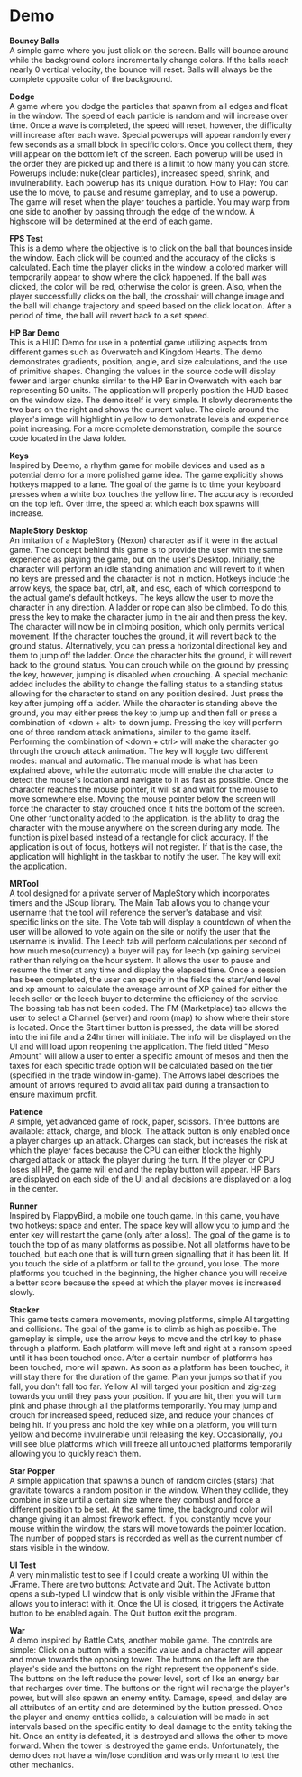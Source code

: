 # Demo

__Bouncy Balls__  
A simple game where you just click on the screen. Balls will bounce around while the background colors incrementally change colors. If the balls reach nearly 0 vertical velocity, the bounce will reset. Balls will always be the complete opposite color of the background.
  
  
__Dodge__  
A game where you dodge the particles that spawn from all edges and float in the window. The speed of each particle is random and will increase over time. Once a wave is completed, the speed will reset, however, the difficulty will increase after each wave. Special powerups will appear randomly every few seconds as a small block in specific colors. Once you collect them, they will appear on the bottom left of the screen. Each powerup will be used in the order they are picked up and there is a limit to how many you can store. Powerups include: nuke(clear particles), increased speed, shrink, and invulnerability. Each powerup has its unique duration. How to Play: You can use the <arrow keys> to move, <space bar> to pause and resume gameplay, and <ctrl> to use a powerup. The game will reset when the player touches a particle. You may warp from one side to another by passing through the edge of the window. A highscore will be determined at the end of each game.
  
  
__FPS Test__  
This is a demo where the objective is to click on the ball that bounces inside the window. Each click will be counted and the accuracy of the clicks is calculated. Each time the player clicks in the window, a colored marker will temporarily appear to show where the click happened. If the ball was clicked, the color will be red, otherwise the color is green. Also, when the player successfully clicks on the ball, the crosshair will change image and the ball will change trajectory and speed based on the click location. After a period of time, the ball will revert back to a set speed.
  
  
__HP Bar Demo__  
This is a HUD Demo for use in a potential game utilizing aspects from different games such as Overwatch and Kingdom Hearts. The demo demonstrates gradients, position, angle, and size calculations, and the use of primitive shapes. Changing the values in the source code will display fewer and larger chunks similar to the HP Bar in Overwatch with each bar representing 50 units. The application will properly position the HUD based on the window size. The demo itself is very simple. It slowly decrements the two bars on the right and shows the current value. The circle around the player's image will highlight in yellow to demonstrate levels and experience point increasing. For a more complete demonstration, compile the source code located in the Java folder.
  
  
__Keys__  
Inspired by Deemo, a rhythm game for mobile devices and used as a potential demo for a more polished game idea. The game explicitly shows hotkeys mapped to a lane. The goal of the game is to time your keyboard presses when a white box touches the yellow line. The accuracy is recorded on the top left. Over time, the speed at which each box spawns will increase.
  
  
__MapleStory Desktop__  
An imitation of a MapleStory (Nexon) character as if it were in the actual game. The concept behind this game is to provide the user with the same experience as playing the game, but on the user's Desktop. Initially, the character will perform an idle standing animation and will revert to it when no keys are pressed and the character is not in motion. Hotkeys include the arrow keys, the space bar, ctrl, alt, and esc, each of which correspond to the actual game's default hotkeys. The <arrow> keys allow the user to move the character in any direction. A ladder or rope can also be climbed. To do this, press the <alt> key to make the character jump in the air and then press the <up> key. The character will now be in climbing position, which only permits vertical movement. If the character touches the ground, it will revert back to the ground status. Alternatively, you can press a horizontal directional key and them <alt> to jump off the ladder. Once the character hits the ground, it will revert back to the ground status. You can crouch while on the ground by pressing the <down> key, however, jumping is disabled when crouching. A special mechanic added includes the ability to change the falling status to a standing status allowing for the character to stand on any position desired. Just press the <shift> key after jumping off a ladder. While the character is standing above the ground, you may either press the <alt> key to jump up and then fall or press a combination of <down + alt> to down jump. Pressing the <ctrl> key will perform one of three random attack animations, similar to the game itself. Performing the combination of <down + ctrl> will make the character go through the crouch attack animation. The <space> key will toggle two different modes: manual and automatic. The manual mode is what has been explained above, while the automatic mode will enable the character to detect the mouse's location and navigate to it as fast as possible. Once the character reaches the mouse pointer, it will sit and wait for the mouse to move somewhere else. Moving the mouse pointer below the screen will force the character to stay crouched once it hits the bottom of the screen. One other functionality added to the application. is the ability to drag the character with the mouse anywhere on the screen during any mode. The function is pixel based instead of a rectangle for click accuracy. If the application is out of focus, hotkeys will not register. If that is the case, the application will highlight in the taskbar to notify the user. The <esc> key will exit the application.
  
  
__MRTool__  
A tool designed for a private server of MapleStory which incorporates timers and the JSoup library. The Main Tab allows you to change your username that the tool will reference the server's database and visit specific links on the site. The Vote tab will display a countdown of when the user will be allowed to vote again on the site or notify the user that the username is invalid. The Leech tab will perform calculations per second of how much meso(currency) a buyer will pay for leech (xp gaining service) rather than relying on the hour system. It allows the user to pause and resume the timer at any time and display the elapsed time. Once a session has been completed, the user can specify in the fields the start/end level and xp amount to calculate the average amount of XP gained for either the leech seller or the leech buyer to determine the efficiency of the service. The bossing tab has not been coded. The FM (Marketplace) tab allows the user to select a Channel (server) and room (map) to show where their store is located. Once the Start timer button is pressed, the data will be stored into the ini file and a 24hr timer will initiate. The info will be displayed on the UI and will load upon reopening the application. The field titled "Meso Amount" will allow a user to enter a specific amount of mesos and then the taxes for each specific trade option will be calculated based on the tier (specified in the trade window in-game). The Arrows label describes the amount of arrows required to avoid all tax paid during a transaction to ensure maximum profit.
  
  
__Patience__  
A simple, yet advanced game of rock, paper, scissors. Three buttons are available: attack, charge, and block. The attack button is only enabled once a player charges up an attack. Charges can stack, but increases the risk at which the player faces because the CPU can either block the highly charged attack or attack the player during the turn. If the player or CPU loses all HP, the game will end and the replay button will appear. HP Bars are displayed on each side of the UI and all decisions are displayed on a log in the center.
  
  
__Runner__  
Inspired by FlappyBird, a mobile one touch game. In this game, you have two hotkeys: space and enter. The space key will allow you to jump and the enter key will restart the game (only after a loss). The goal of the game is to touch the top of as many platforms as possible. Not all platforms have to be touched, but each one that is will turn green signalling that it has been lit. If you touch the side of a platform or fall to the ground, you lose. The more platforms you touched in the beginning, the higher chance you will receive a better score because the speed at which the player moves is increased slowly.
  
  
__Stacker__  
This game tests camera movements, moving platforms, simple AI targetting and collisions. The goal of the game is to climb as high as possible. The gameplay is simple, use the arrow keys to move and the ctrl key to phase through a platform. Each platform will move left and right at a ransom speed until it has been touched once. After a certain number of platforms has been touched, more will spawn. As soon as a platform has been touched, it will stay there for the duration of the game. Plan your jumps so that if you fall, you don't fall too far. Yellow AI will targed your position and zig-zag towards you until they pass your position. If you are hit, then you will turn pink and phase through all the platforms temporarily. You may jump and crouch for increased speed, reduced size, and reduce your chances of being hit. If you press and hold the <down> key while on a platform, you will turn yellow and become invulnerable until releasing the key. Occasionally, you will see blue platforms which will freeze all untouched platforms temporarily allowing you to quickly reach them.
  
  
__Star Popper__  
A simple application that spawns a bunch of random circles (stars) that gravitate towards a random position in the window. When they collide, they combine in size until a certain size where they combust and force a different position to be set. At the same time, the background color will change giving it an almost firework effect. If you constantly move your mouse within the window, the stars will move towards the pointer location. The number of popped stars is recorded as well as the current number of stars visible in the window.
  
  
__UI Test__  
A very minimalistic test to see if I could create a working UI within the JFrame. There are two buttons: Activate and Quit. The Activate button opens a sub-typed UI window that is only visible within the JFrame that allows you to interact with it. Once the UI is closed, it triggers the Activate button to be enabled again. The Quit button exit the program.
  
  
__War__  
A demo inspired by Battle Cats, another mobile game. The controls are simple: Click on a button with a specific value and a character will appear and move towards the opposing tower. The buttons on the left are the player's side and the buttons on the right represent the opponent's side. The buttons on the left reduce the power level, sort of like an energy bar that recharges over time. The buttons on the right will recharge the player's power, but will also spawn an enemy entity. Damage, speed, and delay are all attributes of an entity and are determined by the button pressed. Once the player and enemy entities collide, a calculation will be made in set intervals based on the specific entity to deal damage to the entity taking the hit. Once an entity is defeated, it is destroyed and allows the other to move forward. When the tower is destroyed the game ends. Unfortunately, the demo does not have a win/lose condition and was only meant to test the other mechanics.
